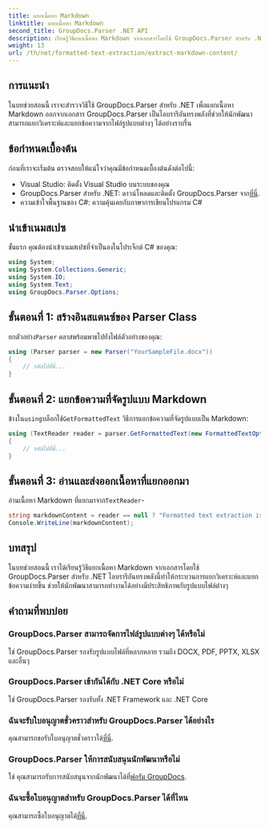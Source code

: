 ```yaml
---
title: แยกเนื้อหา Markdown
linktitle: แยกเนื้อหา Markdown
second_title: GroupDocs.Parser .NET API
description: เรียนรู้วิธีแยกเนื้อหา Markdown จากเอกสารโดยใช้ GroupDocs.Parser สำหรับ .NET บทช่วยสอนนี้ให้คำแนะนำทีละขั้นตอนสำหรับการแยกข้อความอย่างราบรื่น
weight: 13
url: /th/net/formatted-text-extraction/extract-markdown-content/
---
```

## การแนะนำ
ในบทช่วยสอนนี้ เราจะสำรวจวิธีใช้ GroupDocs.Parser สำหรับ .NET เพื่อแยกเนื้อหา Markdown ออกจากเอกสาร GroupDocs.Parser เป็นไลบรารีอันทรงพลังที่ช่วยให้นักพัฒนาสามารถแยกวิเคราะห์และแยกข้อความจากไฟล์รูปแบบต่างๆ ได้อย่างราบรื่น
## ข้อกำหนดเบื้องต้น
ก่อนที่เราจะเริ่มต้น ตรวจสอบให้แน่ใจว่าคุณมีข้อกำหนดเบื้องต้นดังต่อไปนี้:
- Visual Studio: ติดตั้ง Visual Studio บนระบบของคุณ
-  GroupDocs.Parser สำหรับ .NET: ดาวน์โหลดและติดตั้ง GroupDocs.Parser จาก[ที่นี่](https://releases.groupdocs.com/parser/net/).
- ความเข้าใจพื้นฐานของ C#: ความคุ้นเคยกับภาษาการเขียนโปรแกรม C#

## นำเข้าเนมสเปซ
ขั้นแรก คุณต้องนำเข้าเนมสเปซที่จำเป็นลงในโปรเจ็กต์ C# ของคุณ:
```csharp
using System;
using System.Collections.Generic;
using System.IO;
using System.Text;
using GroupDocs.Parser.Options;
```
## ขั้นตอนที่ 1: สร้างอินสแตนซ์ของ Parser Class
 ยกตัวอย่าง`Parser` คลาสพร้อมพาธไปยังไฟล์ตัวอย่างของคุณ:
```csharp
using (Parser parser = new Parser("YourSampleFile.docx"))
{
    // รหัสไปที่นี่...
}
```
## ขั้นตอนที่ 2: แยกข้อความที่จัดรูปแบบ Markdown
 ข้างใน`using`บล็อกใช้`GetFormattedText` วิธีการแยกข้อความที่จัดรูปแบบเป็น Markdown:
```csharp
using (TextReader reader = parser.GetFormattedText(new FormattedTextOptions(FormattedTextMode.Markdown)))
{
    // รหัสไปที่นี่...
}
```
## ขั้นตอนที่ 3: อ่านและส่งออกเนื้อหาที่แยกออกมา
 อ่านเนื้อหา Markdown ที่แยกมาจาก`TextReader`-
```csharp
string markdownContent = reader == null ? "Formatted text extraction isn't supported" : reader.ReadToEnd();
Console.WriteLine(markdownContent);
```

## บทสรุป
ในบทช่วยสอนนี้ เราได้เรียนรู้วิธีแยกเนื้อหา Markdown จากเอกสารโดยใช้ GroupDocs.Parser สำหรับ .NET ไลบรารีอันทรงพลังนี้ทำให้กระบวนการแยกวิเคราะห์และแยกข้อความง่ายขึ้น ช่วยให้นักพัฒนาสามารถทำงานได้อย่างมีประสิทธิภาพกับรูปแบบไฟล์ต่างๆ
## คำถามที่พบบ่อย
### GroupDocs.Parser สามารถจัดการไฟล์รูปแบบต่างๆ ได้หรือไม่
ใช่ GroupDocs.Parser รองรับรูปแบบไฟล์ที่หลากหลาย รวมถึง DOCX, PDF, PPTX, XLSX และอื่นๆ
### GroupDocs.Parser เข้ากันได้กับ .NET Core หรือไม่
ใช่ GroupDocs.Parser รองรับทั้ง .NET Framework และ .NET Core
### ฉันจะรับใบอนุญาตชั่วคราวสำหรับ GroupDocs.Parser ได้อย่างไร
 คุณสามารถขอรับใบอนุญาตชั่วคราวได้[ที่นี่](https://purchase.groupdocs.com/temporary-license/).
### GroupDocs.Parser ให้การสนับสนุนนักพัฒนาหรือไม่
 ใช่ คุณสามารถรับการสนับสนุนจากนักพัฒนาได้ที่[ฟอรัม GroupDocs](https://forum.groupdocs.com/c/parser/17).
### ฉันจะซื้อใบอนุญาตสำหรับ GroupDocs.Parser ได้ที่ไหน
 คุณสามารถซื้อใบอนุญาตได้[ที่นี่](https://purchase.groupdocs.com/buy).
